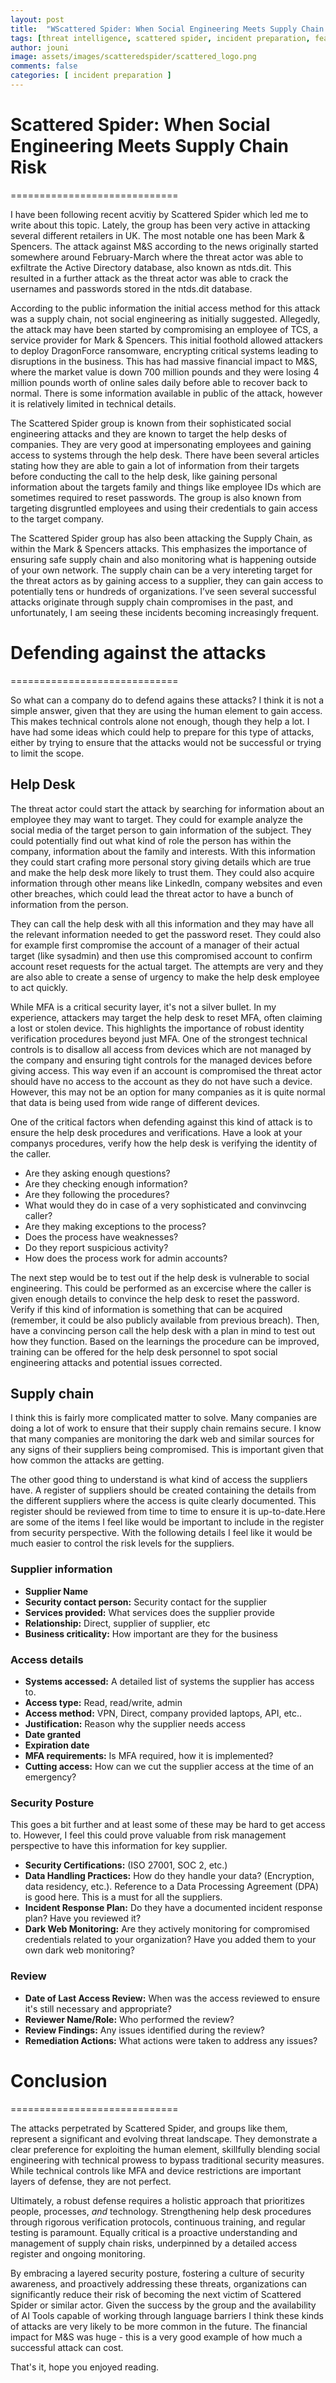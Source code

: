 ```yaml
---
layout: post
title:  "WScattered Spider: When Social Engineering Meets Supply Chain Risk"
tags: [threat intelligence, scattered spider, incident preparation, featured]
author: jouni
image: assets/images/scatteredspider/scattered_logo.png
comments: false
categories: [ incident preparation ]
---
```


# Scattered Spider: When Social Engineering Meets Supply Chain Risk
=============================

I have been following recent acvitiy by Scattered Spider which led me to write about this topic. Lately, the group has been very active in attacking several different retailers in UK. The most notable one has been Mark & Spencers. The attack against M&S according to the news originally started somewhere around February-March where the threat actor was able to exfiltrate the Active Directory database, also known as ntds.dit. This resulted in a further attack as the threat actor was able to crack the usernames and passwords stored in the ntds.dit database.

According to the public information the initial access method for this attack was a supply chain, not social engineering as initially suggested. Allegedly, the attack may have been started by compromising an employee of TCS, a service provider for Mark & Spencers. This initial foothold allowed attackers to deploy DragonForce ransomware, encrypting critical systems leading to disruptions in the business. This has had massive financial impact to M&S, where the market value is down 700 million pounds and they were losing 4 million pounds worth of online sales daily before able to recover back to normal. There is some information available in public of the attack, however it is relatively limited in technical details.

The Scattered Spider group is known from their sophisticated social engineering attacks and they are known to target the help desks of companies. They are very good at impersonating employees and gaining access to systems through the help desk. There have been several articles stating how they are able to gain a lot of information from their targets before conducting the call to the help desk, like gaining personal information about the targets family and things like employee IDs which are sometimes required to reset passwords. The group is also known from targeting disgruntled employees and using their credentials to gain access to the target company. 

The Scattered Spider group has also been attacking the Supply Chain, as within the Mark & Spencers attacks. This emphasizes the importance of ensuring safe supply chain and also monitoring what is happening outside of your own network. The supply chain can be a very intereting target for the threat actors as by gaining access to a supplier, they can gain access to potentially tens or hundreds of organizations. I’ve seen several successful attacks originate through supply chain compromises in the past, and unfortunately, I am seeing these incidents becoming increasingly frequent.

# Defending against the attacks
=============================

So what can a company do to defend agains these attacks? I think it is not a simple answer, given that they are using the human element to gain access. This makes 
technical controls alone not enough, though they help a lot. I have had some ideas which could help to prepare for this type of attacks, either by trying to ensure that the attacks would not be successful or trying to limit the scope.

## Help Desk
The threat actor could start the attack by searching for information about an employee they may want to target. They could for example analyze the social media of the target person to gain information of the subject. They could potentially find out what kind of role the person has within the company, information about the family and interests. With this information they could start crafing more personal story giving details which are true and make the help desk more likely to trust them. They could also acquire information through other means like LinkedIn, company websites and even other breaches, which could lead the threat actor to have a bunch of information from the person.

They can call the help desk with all this information and they may have all the relevant information needed to get the password reset. They could also for example first compromise the account of a manager of their actual target (like sysadmin) and then use this compromised account to confirm account reset requests for the actual target. The attempts are very     and they are also able to create a sense of urgency to make the help desk employee to act quickly.

While MFA is a critical security layer, it's not a silver bullet. In my experience, attackers may target the help desk to reset MFA, often claiming a lost or stolen device. This highlights the importance of robust identity verification procedures beyond just MFA. One of the strongest technical controls is to disallow all access from devices which are not managed by the company and ensuring tight controls for the managed devices before giving access. This way even if an account is compromised the threat actor should have no access to the account as they do not have such a device. However, this may not be an option for many companies as it is quite normal that data is being used from wide range of different devices.

One of the critical factors when defending against this kind of attack is to ensure the help desk procedures and verifications. Have a look at your companys procedures, verify how the help desk is verifying the identity of the caller.
- Are they asking enough questions?
- Are they checking enough information?
- Are they following the procedures?
- What would they do in case of a very sophisticated and convinvcing caller? 
- Are they making exceptions to the process?
- Does the process have weaknesses?
- Do they report suspicious activity?
- How does the process work for admin accounts?

The next step would be to test out if the help desk is vulnerable to social engineering. This could be performed as an excercise where the caller is given enough details to convince the help desk to reset the password. Verify if this kind of information is something that can be acquired (remember, it could be also publicly available from previous breach). Then, have a convincing person call the help desk with a plan in mind to test out how they function. Based on the learnings the procedure can be improved, training can be offered for the help desk personnel to spot social engineering attacks and potential issues corrected.

## Supply chain
I think this is fairly more complicated matter to solve. Many companies are doing a lot of work to ensure that their supply chain remains secure. I know that many companies are monitoring the dark web and similar sources for any signs of their suppliers being compromised. This is important given that how common the attacks are getting.

The other good thing to understand is what kind of access the suppliers have. A register of suppliers should be created containing the details from the different suppliers where the access is quite clearly documented. This register should be reviewed from time to time to ensure it is up-to-date.Here are some of the items I feel like would be important to include in the register from security perspective. With the following details I feel like it would be much easier to control the risk levels for the suppliers.

### Supplier information

- **Supplier Name**
- **Security contact person:** Security contact for the supplier
- **Services provided:** What services does the supplier provide
- **Relationship:** Direct, supplier of supplier, etc
- **Business criticality:** How important are they for the business 

### Access details

- **Systems accessed:** A detailed list of systems the supplier has access to.
- **Access type:** Read, read/write, admin
- **Access method:** VPN, Direct, company provided laptops, API, etc..
- **Justification:** Reason why the supplier needs access
- **Date granted**
- **Expiration date**
- **MFA requirements:** Is MFA required, how it is implemented?
- **Cutting access:** How can we cut the supplier access at the time of an emergency?

### Security Posture
This goes a bit further and at least some of these may be hard to get access to. However, I feel this could prove valuable from risk management perspective to have this information for key supplier.

- **Security Certifications:** (ISO 27001, SOC 2, etc.) 
- **Data Handling Practices:** How do they handle your data? (Encryption, data residency, etc.). Reference to a Data Processing Agreement (DPA) is good here. This is a must for all the suppliers.
- **Incident Response Plan:** Do they have a documented incident response plan? Have you reviewed it?
- **Dark Web Monitoring:** Are they actively monitoring for compromised credentials related to your organization? Have you added them to your own dark web monitoring?

### Review

- **Date of Last Access Review:** When was the access reviewed to ensure it's still necessary and appropriate?
- **Reviewer Name/Role:** Who performed the review?
- **Review Findings:** Any issues identified during the review?
- **Remediation Actions:** What actions were taken to address any issues?

# Conclusion
=============================

The attacks perpetrated by Scattered Spider, and groups like them, represent a significant and evolving threat landscape. They demonstrate a clear preference for exploiting the human element, skillfully blending social engineering with technical prowess to bypass traditional security measures. While technical controls like MFA and device restrictions are important layers of defense, they are not perfect. 

Ultimately, a robust defense requires a holistic approach that prioritizes people, processes, *and* technology. Strengthening help desk procedures through rigorous verification protocols, continuous training, and regular testing is paramount. Equally critical is a proactive understanding and management of supply chain risks, underpinned by a detailed access register and ongoing monitoring. 

By embracing a layered security posture, fostering a culture of security awareness, and proactively addressing these threats, organizations can significantly reduce their risk of becoming the next victim of Scattered Spider or similar actor. Given the success by the group and the availability of AI Tools capable of working through language barriers I think these kinds of attacks are very likely to be more common in the future. The financial impact for M&S was huge - this is a very good example of how much a 
successful attack can cost.

That's it, hope you enjoyed reading.